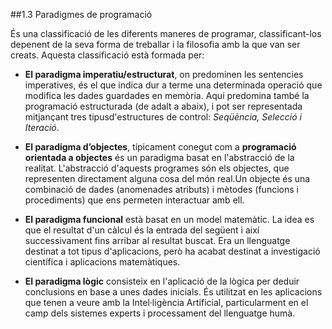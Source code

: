 ##1.3 Paradigmes de programació

És una classificació de les diferents maneres de programar, classificant-los depenent de la seva forma de treballar i la filosofia
amb la que van ser creats. Aquesta classificació està formada per:

* **El paradigma imperatiu/estructurat**, on predominen les sentencies imperatives, és el que indica dur a terme una determinada
operació que modifica les dades guardades en memòria. 
Aqui predomina també la programació estructurada (de adalt a abaix), i pot ser representada  mitjançant tres tipusd'estructures de 
control: _Seqüència, Selecció i Iteració_.

* **El paradigma d’objectes**, típicament conegut com a **programació orientada a objectes** és un paradigma basat en l'abstracció 
de la realitat. L'abstracció d'aquests programes són els objectes, que representen directament alguna cosa del món real.Un 
objecte és una combinació de dades (anomenades atributs) i mètodes (funcions i procediments) que ens permeten interactuar amb ell.

* **El paradigma funcional** està basat en un model matemàtic. La idea es que el resultat d'un càlcul és la entrada del següent
i així successivament fins arribar al resultat buscat. Era un llenguatge destinat a tot tipus d'aplicacions, però ha acabat 
destinat a investigació científica i aplicacions matemàtiques.

* **El paradigma lògic** consisteix en l'aplicació de la lògica per deduir conclusions en base a unes dades inicials. 
És utilitzat en les aplicacions que tenen a veure amb la Intel·ligència Artificial, particularment en el camp dels sistemes
experts i processament del llenguatge humà.
